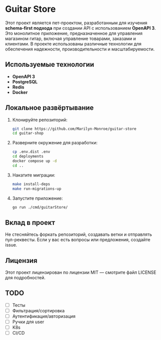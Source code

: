 # Guitar Store

Этот проект является пет-проектом, разработанным для изучения **schema-first подхода** при создании API с использованием **OpenAPI 3**. Это монолитное приложение, предназначенное для управления магазином гитар, включая управление товарами, заказами и клиентами. В проекте использованы различные технологии для обеспечения надежности, производительности и масштабируемости.

## Используемые технологии

- **OpenAPI 3**
- **PostgreSQL**
- **Redis**
- **Docker**

## Локальное развёртывание

1. Клонируйте репозиторий:
   ```bash
   git clone https://github.com/Marilyn-Monroe/guitar-store
   cd guitar-shop

2. Разверните окружение для разработки:
   ```bash
   cp .env.dist .env
   cd deployments
   docker compose up -d
   cd ..

3. Накатите миграции:
   ```bash
   make install-deps
   make run-migrations-up
   
4. Запустите приложение:
   ```bash
   go run ./cmd/guitarStore/

## Вклад в проект
Не стесняйтесь форкать репозиторий, создавать ветки и отправлять пул-реквесты. Если у вас есть вопросы или предложения, создайте issue.
   
## Лицензия
Этот проект лицензирован по лицензии MIT — смотрите файл LICENSE для подробностей.

## TODO
- [ ] Тесты
- [ ] Фильтрация/сортировка
- [ ] Аутентификация/авторизация
- [ ] Ручки для user
- [ ] K8s
- [ ] CI/CD